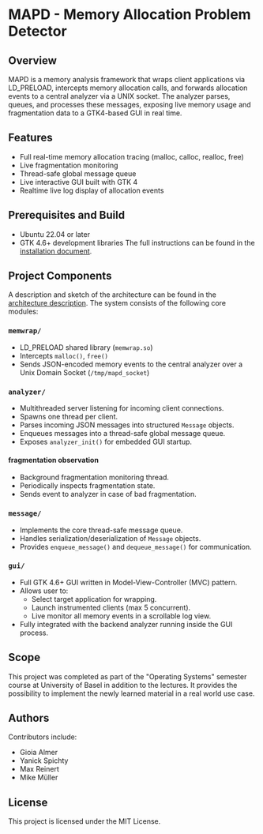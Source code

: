 #  MAPD - Memory Allocation Problem Detector

## Overview
MAPD is a memory analysis framework that wraps client applications via LD_PRELOAD, intercepts memory allocation calls, and forwards allocation events to a central analyzer via a UNIX socket. The analyzer parses, queues, and processes these messages, exposing live memory usage and fragmentation data to a GTK4-based GUI in real time.

## Features
- Full real-time memory allocation tracing (malloc, calloc, realloc, free)
- Live fragmentation monitoring
- Thread-safe global message queue
- Live interactive GUI built with GTK 4
- Realtime live log display of allocation events

## Prerequisites and Build

- Ubuntu 22.04 or later
- GTK 4.6+ development libraries
The full instructions can be found in the [installation document](docs/INSTALL.md).


## Project Components
A description and sketch of the architecture can be found in the [architecture description](docs/mapd-architecture.md).
The system consists of the following core modules:

### `memwrap/`

- LD_PRELOAD shared library (`memwrap.so`)
- Intercepts `malloc()`, `free()`
- Sends JSON-encoded memory events to the central analyzer over a Unix Domain Socket (`/tmp/mapd_socket`)

### `analyzer/`

- Multithreaded server listening for incoming client connections.
- Spawns one thread per client.
- Parses incoming JSON messages into structured `Message` objects.
- Enqueues messages into a thread-safe global message queue.
- Exposes `analyzer_init()` for embedded GUI startup.

#### fragmentation observation
- Background fragmentation monitoring thread.
- Periodically inspects fragmentation state.
- Sends event to analyzer in case of bad fragmentation.

### `message/`

- Implements the core thread-safe message queue.
- Handles serialization/deserialization of `Message` objects.
- Provides `enqueue_message()` and `dequeue_message()` for communication.

### `gui/`

- Full GTK 4.6+ GUI written in Model-View-Controller (MVC) pattern.
- Allows user to:
    - Select target application for wrapping.
    - Launch instrumented clients (max 5 concurrent).
    - Live monitor all memory events in a scrollable log view.
- Fully integrated with the backend analyzer running inside the GUI process.

## Scope
This project was completed as part of the "Operating Systems" semester course at University of Basel in addition to
the lectures. It provides the possibility to implement the newly learned material in a real world use case.

## Authors
Contributors include:
- Gioia Almer
- Yanick Spichty
- Max Reinert
-  Mike Müller

## License
This project is licensed under the MIT License.